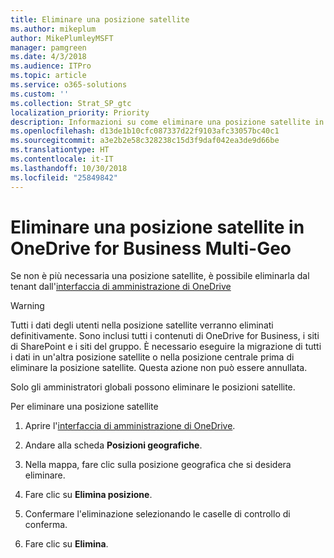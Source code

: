 ```yaml
---
title: Eliminare una posizione satellite
ms.author: mikeplum
author: MikePlumleyMSFT
manager: pamgreen
ms.date: 4/3/2018
ms.audience: ITPro
ms.topic: article
ms.service: o365-solutions
ms.custom: ''
ms.collection: Strat_SP_gtc
localization_priority: Priority
description: Informazioni su come eliminare una posizione satellite in OneDrive for Business Multi-Geo.
ms.openlocfilehash: d13de1b10cfc087337d22f9103afc33057bc40c1
ms.sourcegitcommit: a3e2b2e58c328238c15d3f9daf042ea3de9d66be
ms.translationtype: HT
ms.contentlocale: it-IT
ms.lasthandoff: 10/30/2018
ms.locfileid: "25849842"
---
```

# <a name="delete-a-satellite-location-in-onedrive-for-business-multi-geo"></a>Eliminare una posizione satellite in OneDrive for Business Multi-Geo

Se non è più necessaria una posizione satellite, è possibile eliminarla dal tenant dall'[interfaccia di amministrazione di OneDrive](https://admin.onedrive.com)

> [!WARNING]
> Tutti i dati degli utenti nella posizione satellite verranno eliminati definitivamente. Sono inclusi tutti i contenuti di OneDrive for Business, i siti di SharePoint e i siti del gruppo. È necessario eseguire la migrazione di tutti i dati in un'altra posizione satellite o nella posizione centrale prima di eliminare la posizione satellite. Questa azione non può essere annullata.

Solo gli amministratori globali possono eliminare le posizioni satellite.

Per eliminare una posizione satellite

1. Aprire l'[interfaccia di amministrazione di OneDrive](https://admin.onedrive.com).

2. Andare alla scheda **Posizioni geografiche**.

3. Nella mappa, fare clic sulla posizione geografica che si desidera eliminare.

4. Fare clic su **Elimina posizione**.

5. Confermare l'eliminazione selezionando le caselle di controllo di conferma.

6. Fare clic su **Elimina**.



